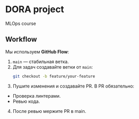 # DORA project
MLOps course

## Workflow  
Мы используем **GitHub Flow**:  
1. `main` — стабильная ветка.  
2. Для задач создавайте ветки от `main`:  
   ```bash  
   git checkout -b feature/your-feature
3. Пушите изменения и создавайте PR.
  В PR обязательно:
  - Проверка линтерами.
  - Ревью кода.
4. После ревью мержите PR в main.
